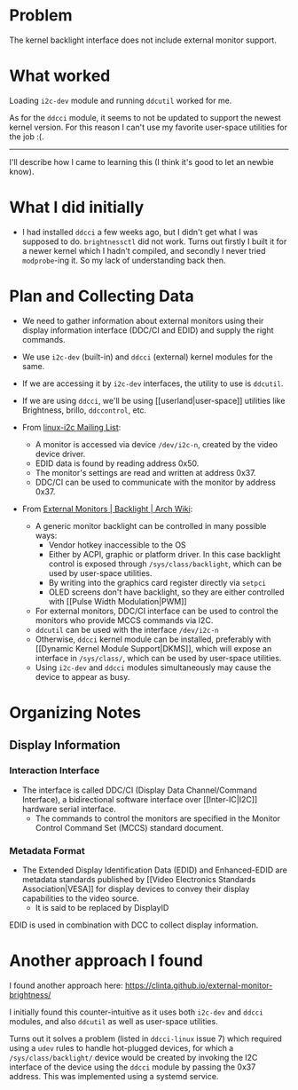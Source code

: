 # Problem
The kernel backlight interface does not include external monitor support.
# What worked
Loading `i2c-dev` module and running `ddcutil` worked for me.

As for the `ddcci` module, it seems to not be updated to support the newest kernel version. For this reason I can't use my favorite user-space utilities for the job :(.

---
I'll describe how I came to learning this (I think it's good to let an newbie know).
# What I did initially
- I had installed `ddcci` a few weeks ago, but I didn't get what I was supposed to do. `brightnessctl` did not work. Turns out firstly I built it for a newer kernel which I hadn't compiled, and secondly I never tried `modprobe`-ing it. So my lack of understanding back then.
# Plan and Collecting Data
- We need to gather information about external monitors using their display information interface (DDC/CI and EDID) and supply the right commands.

- We use `i2c-dev` (built-in) and `ddcci` (external) kernel modules for the same.
- If we are accessing it by `i2c-dev` interfaces, the utility to use is `ddcutil`.
- If we are using `ddcci`, we'll be using [[userland|user-space]] utilities like Brightness, brillo, `ddccontrol`, etc.

- From [linux-i2c Mailing List](https://linux-i2c.vger.kernel.narkive.com/BwIEWfXY/ddc-ci-over-i2c):
	- A monitor is accessed via device `/dev/i2c-n`, created by the video device driver.
	- EDID data is found by reading address 0x50.
	- The monitor's settings are read and written at address 0x37.
	- DDC/CI can be used to communicate with the monitor by address 0x37.

- From [External Monitors | Backlight | Arch Wiki](https://wiki.archlinux.org/title/backlight#External_monitors):
	- A generic monitor backlight can be controlled in many possible ways:
		- Vendor hotkey inaccessible to the OS
		- Either by ACPI, graphic or platform driver. In this case backlight control is exposed through `/sys/class/backlight`, which can be used by user-space utilities.
		- By writing into the graphics card register directly via `setpci`
		- OLED screens don't have backlight, so they are either controlled with [[Pulse Width Modulation|PWM]] 
	- For external monitors, DDC/CI interface can be used to control the monitors who provide MCCS commands via I2C.
	- `ddcutil` can be used with the interface `/dev/i2c-n`
	- Otherwise, `ddcci` kernel module can be installed, preferably with [[Dynamic Kernel Module Support|DKMS]], which will expose an interface in `/sys/class/`, which can be used by user-space utilities.
	- Using `i2c-dev` and `ddcci` modules simultaneously may cause the device to appear as busy.
# Organizing Notes
## Display Information
### Interaction Interface
- The interface is called DDC/CI (Display Data Channel/Command Interface), a bidirectional software interface over [[Inter-IC|I2C]] hardware serial interface.
	- The commands to control the monitors are specified in the Monitor Control Command Set (MCCS) standard document.
### Metadata Format
- The Extended Display Identification Data (EDID) and Enhanced-EDID are metadata standards published by [[Video Electronics Standards Association|VESA]] for display devices to convey their display capabilities to the video source.
	- It is said to be replaced by DisplayID

EDID is used in combination with DCC to collect display information.
# Another approach I found
I found another approach here: https://clinta.github.io/external-monitor-brightness/

I initially found this counter-intuitive as it uses both `i2c-dev` and `ddcci` modules, and also `ddcutil` as well as user-space utilities.

Turns out it solves a problem (listed in `ddcci-linux` issue 7) which required using a `udev` rules to handle hot-plugged devices, for which a `/sys/class/backlight/` device would be created by invoking the I2C interface of the device using the `ddcci` module by passing the 0x37 address. This was implemented using a systemd service.